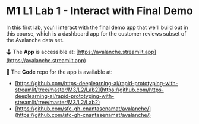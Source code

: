 #  M1 L1 Lab 1 - Interact with Final Demo

In this first lab, you'll interact with the final demo app that we'll build out in this course, which is a dashboard app for the customer reviews subset of the Avalanche data set.

🕹️ The **App** is accessible at: [https://avalanche.streamlit.app](https://avalanche.streamlit.app)

🐙 The **Code** repo for the app is available at: 
- [https://github.com/https-deeplearning-ai/rapid-prototyping-with-streamlit/tree/master/M3/L2/Lab2](https://github.com/https-deeplearning-ai/rapid-prototyping-with-streamlit/tree/master/M3/L2/Lab2)
- [https://github.com/sfc-gh-cnantasenamat/avalanche/](https://github.com/sfc-gh-cnantasenamat/avalanche/)
